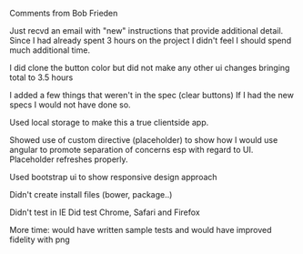 
Comments from Bob Frieden

Just recvd an email with "new" instructions that provide additional detail.
Since I had already spent 3 hours on the project I didn't feel I should spend much additional time.

I did clone the button color but did not make any other ui changes bringing total to 3.5 hours

I added a few things that weren't in the spec (clear buttons)
If I had the new specs I would not have done so.

Used local storage to make this a true clientside app.

Showed use of custom directive (placeholder) to show how I would use angular
to promote separation of concerns esp with regard to UI.  Placeholder refreshes properly.

Used bootstrap ui to show responsive design approach

Didn't create install files (bower, package..)

Didn't test in IE
Did test Chrome, Safari and Firefox

More time: would have written sample tests and would have improved fidelity with png



